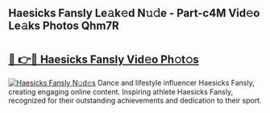 ## Haesicks Fansly Le𝚊k𝚎d N𝚞𝚍e - Part-c4M Vid𝚎o Le𝚊ks Photos Qhm7R

# <h2><a href="http://fbg3e6f.evod.top/?m=Haesicks+Fansly">🔗 👉🔴 Haesicks Fansly Vid𝚎o Ph𝚘t𝚘s</a></h2>

[![Haesicks Fansly N𝚞d𝚎s](https://i.imgur.com/8V9OHl7.gif)](http://fbg3e6f.evod.top/?m=Haesicks+Fansly)
Dance and lifestyle influencer Haesicks Fansly, creating engaging online content. Inspiring athlete Haesicks Fansly, recognized for their outstanding achievements and dedication to their sport. 

